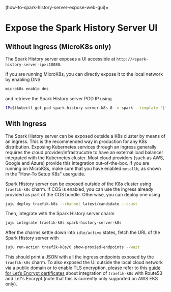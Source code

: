 (how-to-spark-history-server-expose-web-gui)=
# Expose the Spark History Server UI

## Without Ingress (MicroK8s only)

The Spark History server exposes a UI accessible at ```http://<spark-history-server-ip>:18080```. 

If you are running MicroK8s, you can directly expose it to the local network by enabling DNS

```bash
microk8s enable dns
```

and retrieve the Spark History server POD IP using

```bash
IP=$(kubectl get pod spark-history-server-k8s-0 -n spark --template '{{.status.podIP}}')
```

## With Ingress

The Spark History server can be exposed outside a K8s cluster by means of an ingress. This is the recommended way in production for any K8s distribution. Exposing Kubernetes services through an ingress generally requires the cloud provider/infrastrucutre to have an external load balancer integrated with the Kubernetes cluster. Most cloud providers (such as AWS, Google and Azure) provide this integration out-of-the-box. If you are running on MicroK8s, make sure that you have enabled `metallb`, as shown in the "How-To Setup K8s" userguide. 

Spark History server can be exposed outside of the K8s cluster using `traefik-k8s` charm. 
If COS is enabled, you can use the ingress already provided as part of the COS bundle. Otherwise, you can deploy one using 

```bash
juju deploy traefik-k8s --channel latest/candidate --trust
```

Then, integrate with the Spark History server charm

```bash
juju integrate traefik-k8s spark-history-server-k8s
```

After the charms settle down into `idle/active` states, fetch the URL of the Spark History server with 

```bash
juju run-action traefik-k8s/0 show-proxied-endpoints --wait
```

This should print a JSON with all the ingress endpoints exposed by the `traefik-k8s` charm. To also exposed the UI outside the local cloud network via a public domain or to enable TLS encryption, please refer to this [guide for Let’s Encrypt certificates](/) about integration of `traefik-k8s` with Route53 and Let's Encrypt (note that this is currently only supported on AWS EKS only).

